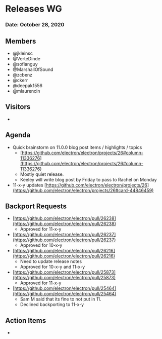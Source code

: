 # Releases WG

### Date: October 28, 2020

## Members



*   @jkleinsc
*   @VerteDinde
*   @sofianguy
*   @MarshallOfSound
*   @zcbenz
*   @ckerr
*   @deepak1556
*   @mlaurencin

## Visitors



*   

## Agenda



*   Quick brainstorm on 11.0.0 blog post items / highlights / topics
    *   [https://github.com/electron/electron/projects/26#column-11336276](https://github.com/electron/electron/projects/26#column-11336276) 
    *   Mostly quiet release.
    *   Keeley will write blog post by Friday to pass to Rachel on Monday
*   11-x-y updates [https://github.com/electron/electron/projects/26](https://github.com/electron/electron/projects/26#card-44846459)

## Backport Requests

	



*   [https://github.com/electron/electron/pull/26238](https://github.com/electron/electron/pull/26238)
    *   Approved for 11-x-y
*   [https://github.com/electron/electron/pull/26237](https://github.com/electron/electron/pull/26237)
    *   Approved for 10-x-y
*   [https://github.com/electron/electron/pull/26216](https://github.com/electron/electron/pull/26216)
    *   Need to update release notes 
    *   Approved for 10-x-y and 11-x-y
*   [https://github.com/electron/electron/pull/25873](https://github.com/electron/electron/pull/25873)
    *   Approved for 11-x-y
*   [https://github.com/electron/electron/pull/25464](https://github.com/electron/electron/pull/25464) 
    *   Sam M said that its fine to not put in 11.
    *   Declined backporting to 11-x-y

## Action Items



*   
